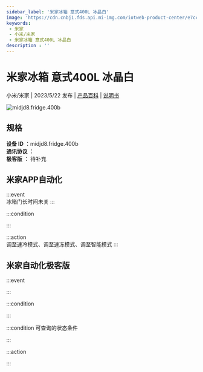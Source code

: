 ```yaml
---
sidebar_label: '米家冰箱 意式400L 冰晶白'
image: 'https://cdn.cnbj1.fds.api.mi-img.com/iotweb-product-center/e7cccee00ccb017e9a5a5063447eae7f_1680530249879.png?GalaxyAccessKeyId=AKVGLQWBOVIRQ3XLEW&Expires=9223372036854775807&Signature=ARguaD/6+IjnQW56suUfyfllqd4='
keywords: 
 - 米家
 - 小米/米家
 - 米家冰箱 意式400L 冰晶白
description : ''
---
```

# 米家冰箱 意式400L 冰晶白

小米/米家 | 2023/5/22 发布 | [产品百科](https://home.mi.com/webapp/content/baike/product/index.html?model=midjd8.fridge.400b/) | [说明书](https://home.mi.com/views/introduction.html?model=midjd8.fridge.400b&region=cn)

![midjd8.fridge.400b](https://cdn.cnbj1.fds.api.mi-img.com/iotweb-product-center/e7cccee00ccb017e9a5a5063447eae7f_1680530249879.png?GalaxyAccessKeyId=AKVGLQWBOVIRQ3XLEW&Expires=9223372036854775807&Signature=ARguaD/6+IjnQW56suUfyfllqd4=)

## 规格  
> 
**设备 ID** ：midjd8.fridge.400b  
**通讯协议** ：  
**极客版**  ： 待补充 


## 米家APP自动化  

:::event  
冰箱门长时间未关
:::

:::condition  

:::

:::action   
调至速冷模式、调至速冻模式、调至智能模式
:::

## 米家自动化极客版  

:::event  

:::

:::condition  

:::

:::condition 可查询的状态条件  

:::

:::action  

:::

        
